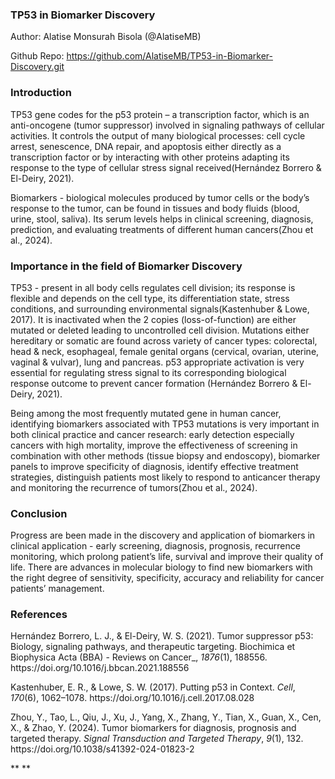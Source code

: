 ### TP53 in Biomarker Discovery <a id="TP-53-in-biomarker-discovery"></a>

Author: Alatise Monsurah Bisola (@AlatiseMB)

Github Repo: <https://github.com/AlatiseMB/TP53-in-Biomarker-Discovery.git>

### Introduction <a id="introduction"></a>

TP53 gene codes for the p53 protein – a transcription factor, which is an anti-oncogene (tumor suppressor) involved in signaling pathways of cellular activities. It controls the output of many biological processes: cell cycle arrest, senescence, DNA repair, and apoptosis either directly as a transcription factor or by interacting with other proteins adapting its response to the type of cellular stress signal received<!--[if supportFields]><span style='font-size:
12.0pt;line-height:107%;font-family:"Times New Roman",serif;color:black;
mso-bidi-font-weight:bold'><span style='mso-element:field-begin'></span> ADDIN
ZOTERO_ITEM CSL_CITATION
{&quot;citationID&quot;:&quot;QR3BPCQ8&quot;,&quot;properties&quot;:{&quot;formattedCitation&quot;:&quot;(Hern\\uc0\\u225{}ndez
Borrero &amp; El-Deiry, 2021)&quot;,&quot;plainCitation&quot;:&quot;(Hernández
Borrero &amp; El-Deiry,
2021)&quot;,&quot;noteIndex&quot;:0},&quot;citationItems&quot;:[{&quot;id&quot;:133,&quot;uris&quot;:[&quot;http://zotero.org/users/local/OjfTeTMC/items/I7TZQFPQ&quot;],&quot;itemData&quot;:{&quot;id&quot;:133,&quot;type&quot;:&quot;article-journal&quot;,&quot;abstract&quot;:&quot;TP53
is the most commonly mutated gene in human cancer with over 100,000 literature
citations in PubMed. This is a heavily studied pathway in cancer biology and
oncology with a history that dates back to 1979 when p53 was discovered. The
p53 pathway is a complex cellular stress response network with multiple diverse
inputs and downstream outputs relevant to its role as a tumor suppressor
pathway. While inroads have been made in understanding the biology and
signaling in the p53 pathway, the p53 family, transcriptional readouts, and
effects of an array of mutants, the pathway remains challenging in the realm of
clinical translation. While the role of mutant p53 as a prognostic factor is
recognized, the therapeutic modulation of its wild-type or mutant activities
remain a work-in-progress. This review covers current knowledge about the
biology, signaling mechanisms in the p53 pathway and summarizes advances in
therapeutic development.&quot;,&quot;container-title&quot;:&quot;Biochimica et
Biophysica Acta (BBA) - Reviews on Cancer&quot;,&quot;DOI&quot;:&quot;10.1016/j.bbcan.2021.188556&quot;,&quot;ISSN&quot;:&quot;0304-419X&quot;,&quot;issue&quot;:&quot;1&quot;,&quot;journalAbbreviation&quot;:&quot;Biochimica
et Biophysica Acta (BBA) - Reviews on
Cancer&quot;,&quot;page&quot;:&quot;188556&quot;,&quot;source&quot;:&quot;ScienceDirect&quot;,&quot;title&quot;:&quot;Tumor
suppressor p53: Biology, signaling pathways, and therapeutic
targeting&quot;,&quot;title-short&quot;:&quot;Tumor suppressor
p53&quot;,&quot;volume&quot;:&quot;1876&quot;,&quot;author&quot;:[{&quot;family&quot;:&quot;Hernández
Borrero&quot;,&quot;given&quot;:&quot;Liz
J.&quot;},{&quot;family&quot;:&quot;El-Deiry&quot;,&quot;given&quot;:&quot;Wafik
S.&quot;}],&quot;issued&quot;:{&quot;date-parts&quot;:[[&quot;2021&quot;,8,1]]}}}],&quot;schema&quot;:&quot;https://github.com/citation-style-language/schema/raw/master/csl-citation.json&quot;}
<span style='mso-element:field-separator'></span></span><![endif]-->(Hernández Borrero & El-Deiry, 2021)<!--[if supportFields]><span
style='font-size:12.0pt;line-height:107%;font-family:"Times New Roman",serif;
color:black;mso-bidi-font-weight:bold'><span style='mso-element:field-end'></span></span><![endif]-->.

Biomarkers - biological molecules produced by tumor cells or the body’s response to the tumor, can be found in tissues and body fluids (blood, urine, stool, saliva). Its serum levels helps in clinical screening, diagnosis, prediction, and evaluating treatments of different human cancers<!--[if supportFields]><span
style='font-size:12.0pt;line-height:107%;font-family:"Times New Roman",serif;
color:black;mso-bidi-font-weight:bold'><span style='mso-element:field-begin'></span>
ADDIN ZOTERO_ITEM CSL_CITATION
{&quot;citationID&quot;:&quot;Y2kGp6EW&quot;,&quot;properties&quot;:{&quot;formattedCitation&quot;:&quot;(Zhou
et al., 2024)&quot;,&quot;plainCitation&quot;:&quot;(Zhou et al., 2024)&quot;,&quot;noteIndex&quot;:0},&quot;citationItems&quot;:[{&quot;id&quot;:126,&quot;uris&quot;:[&quot;http://zotero.org/users/local/OjfTeTMC/items/CPQWHL9T&quot;],&quot;itemData&quot;:{&quot;id&quot;:126,&quot;type&quot;:&quot;article-journal&quot;,&quot;abstract&quot;:&quot;Tumor
biomarkers, the substances which are produced by tumors or the body's responses
to tumors during tumorigenesis and progression, have been demonstrated to
possess critical and encouraging value in screening and early diagnosis,
prognosis prediction, recurrence detection, and therapeutic efficacy monitoring
of cancers. Over the past decades, continuous progress has been made in
exploring and discovering novel, sensitive, specific, and accurate tumor
biomarkers, which has significantly promoted personalized medicine and improved
the outcomes of cancer patients, especially advances in molecular biology
technologies developed for the detection of tumor biomarkers. Herein, we
summarize the discovery and development of tumor biomarkers, including the
history of tumor biomarkers, the conventional and innovative technologies used
for biomarker discovery and detection, the classification of tumor biomarkers
based on tissue origins, and the application of tumor biomarkers in clinical
cancer management. In particular, we highlight the recent advancements in
biomarker-based anticancer-targeted therapies which are emerging as
breakthroughs and promising cancer therapeutic strategies. We also discuss
limitations and challenges that need to be addressed and provide insights and
perspectives to turn challenges into opportunities in this field. Collectively,
the discovery and application of multiple tumor biomarkers emphasized in this
review may provide guidance on improved precision medicine, broaden horizons in
future research directions, and expedite the clinical classification of cancer
patients according to their molecular biomarkers rather than organs of
origin.&quot;,&quot;container-title&quot;:&quot;Signal Transduction and
Targeted
Therapy&quot;,&quot;DOI&quot;:&quot;10.1038/s41392-024-01823-2&quot;,&quot;ISSN&quot;:&quot;2059-3635&quot;,&quot;issue&quot;:&quot;1&quot;,&quot;journalAbbreviation&quot;:&quot;Signal
Transduct Target Ther&quot;,&quot;language&quot;:&quot;eng&quot;,&quot;note&quot;:&quot;PMID:
38763973\nPMCID:
PMC11102923&quot;,&quot;page&quot;:&quot;132&quot;,&quot;source&quot;:&quot;PubMed&quot;,&quot;title&quot;:&quot;Tumor
biomarkers for diagnosis, prognosis and targeted
therapy&quot;,&quot;volume&quot;:&quot;9&quot;,&quot;author&quot;:[{&quot;family&quot;:&quot;Zhou&quot;,&quot;given&quot;:&quot;Yue&quot;},{&quot;family&quot;:&quot;Tao&quot;,&quot;given&quot;:&quot;Lei&quot;},{&quot;family&quot;:&quot;Qiu&quot;,&quot;given&quot;:&quot;Jiahao&quot;},{&quot;family&quot;:&quot;Xu&quot;,&quot;given&quot;:&quot;Jing&quot;},{&quot;family&quot;:&quot;Yang&quot;,&quot;given&quot;:&quot;Xinyu&quot;},{&quot;family&quot;:&quot;Zhang&quot;,&quot;given&quot;:&quot;Yu&quot;},{&quot;family&quot;:&quot;Tian&quot;,&quot;given&quot;:&quot;Xinyu&quot;},{&quot;family&quot;:&quot;Guan&quot;,&quot;given&quot;:&quot;Xinqi&quot;},{&quot;family&quot;:&quot;Cen&quot;,&quot;given&quot;:&quot;Xiaobo&quot;},{&quot;family&quot;:&quot;Zhao&quot;,&quot;given&quot;:&quot;Yinglan&quot;}],&quot;issued&quot;:{&quot;date-parts&quot;:[[&quot;2024&quot;,5,20]]}}}],&quot;schema&quot;:&quot;https://github.com/citation-style-language/schema/raw/master/csl-citation.json&quot;}
<span style='mso-element:field-separator'></span></span><![endif]-->(Zhou et al., 2024)<!--[if supportFields]><span style='font-size:12.0pt;
line-height:107%;font-family:"Times New Roman",serif;color:black;mso-bidi-font-weight:
bold'><span style='mso-element:field-end'></span></span><![endif]-->.

 ### Importance in the field of Biomarker Discovery<a id="importance-in-the-field-of-biomarker-discovery"></a>

TP53 - present in all body cells regulates cell division; its response is flexible and depends on the cell type, its differentiation state, stress conditions, and surrounding environmental signals<!--[if supportFields]><span style='font-size:12.0pt;
line-height:107%;font-family:"Times New Roman",serif;color:#323232;background:
#FEFEFE'><span style='mso-element:field-begin'></span> ADDIN ZOTERO_ITEM
CSL_CITATION {&quot;citationID&quot;:&quot;kM5mCVjT&quot;,&quot;properties&quot;:{&quot;formattedCitation&quot;:&quot;(Kastenhuber
&amp; Lowe, 2017)&quot;,&quot;plainCitation&quot;:&quot;(Kastenhuber &amp;
Lowe,
2017)&quot;,&quot;noteIndex&quot;:0},&quot;citationItems&quot;:[{&quot;id&quot;:121,&quot;uris&quot;:[&quot;http://zotero.org/users/local/OjfTeTMC/items/GVEBGI2U&quot;],&quot;itemData&quot;:{&quot;id&quot;:121,&quot;type&quot;:&quot;article-journal&quot;,&quot;abstract&quot;:&quot;TP53
is the most frequently mutated gene in human cancer. Functionally, p53 is
activated by a host of stress stimuli and, in turn, governs an exquisitely
complex anti-proliferative transcriptional program that touches upon a bewildering
array of biological responses. Despite the many unveiled facets of the p53
network, a clear appreciation of how and in what contexts p53 exerts its
diverse effects remains unclear. How can we interpret p53's disparate
activities and the consequences of its dysfunction to understand how cell type,
mutation profile, and epigenetic cell state dictate outcomes, and how might we
restore its tumor-suppressive activities in
cancer?&quot;,&quot;container-title&quot;:&quot;Cell&quot;,&quot;DOI&quot;:&quot;10.1016/j.cell.2017.08.028&quot;,&quot;ISSN&quot;:&quot;1097-4172&quot;,&quot;issue&quot;:&quot;6&quot;,&quot;journalAbbreviation&quot;:&quot;Cell&quot;,&quot;language&quot;:&quot;eng&quot;,&quot;note&quot;:&quot;PMID:
28886379\nPMCID:
PMC5743327&quot;,&quot;page&quot;:&quot;1062-1078&quot;,&quot;source&quot;:&quot;PubMed&quot;,&quot;title&quot;:&quot;Putting
p53 in
Context&quot;,&quot;volume&quot;:&quot;170&quot;,&quot;author&quot;:[{&quot;family&quot;:&quot;Kastenhuber&quot;,&quot;given&quot;:&quot;Edward
R.&quot;},{&quot;family&quot;:&quot;Lowe&quot;,&quot;given&quot;:&quot;Scott
W.&quot;}],&quot;issued&quot;:{&quot;date-parts&quot;:[[&quot;2017&quot;,9,7]]}}}],&quot;schema&quot;:&quot;https://github.com/citation-style-language/schema/raw/master/csl-citation.json&quot;}
<span style='mso-element:field-separator'></span></span><![endif]-->(Kastenhuber & Lowe, 2017)<!--[if supportFields]><span style='font-size:12.0pt;
line-height:107%;font-family:"Times New Roman",serif;color:#323232;background:
#FEFEFE'><span style='mso-element:field-end'></span></span><![endif]-->. It is inactivated when the 2 copies (loss-of-function) are either mutated or deleted leading to uncontrolled cell division. Mutations either hereditary or somatic are found across variety of cancer types: colorectal, head & neck, esophageal, female genital organs (cervical, ovarian, uterine, vaginal & vulvar), lung and pancreas. p53 appropriate activation is very essential for regulating stress signal to its corresponding biological response outcome to prevent cancer formation <!--[if supportFields]><span
style='font-size:12.0pt;line-height:107%;font-family:"Times New Roman",serif;
color:#323232;background:#FEFEFE'><span style='mso-element:field-begin'></span><span
style='mso-spacerun:yes'> </span>ADDIN ZOTERO_ITEM CSL_CITATION
{&quot;citationID&quot;:&quot;BXZmRGnd&quot;,&quot;properties&quot;:{&quot;formattedCitation&quot;:&quot;(Hern\\uc0\\u225{}ndez
Borrero &amp; El-Deiry, 2021)&quot;,&quot;plainCitation&quot;:&quot;(Hernández
Borrero &amp; El-Deiry,
2021)&quot;,&quot;noteIndex&quot;:0},&quot;citationItems&quot;:[{&quot;id&quot;:133,&quot;uris&quot;:[&quot;http://zotero.org/users/local/OjfTeTMC/items/I7TZQFPQ&quot;],&quot;itemData&quot;:{&quot;id&quot;:133,&quot;type&quot;:&quot;article-journal&quot;,&quot;abstract&quot;:&quot;TP53
is the most commonly mutated gene in human cancer with over 100,000 literature
citations in PubMed. This is a heavily studied pathway in cancer biology and
oncology with a history that dates back to 1979 when p53 was discovered. The
p53 pathway is a complex cellular stress response network with multiple diverse
inputs and downstream outputs relevant to its role as a tumor suppressor
pathway. While inroads have been made in understanding the biology and
signaling in the p53 pathway, the p53 family, transcriptional readouts, and
effects of an array of mutants, the pathway remains challenging in the realm of
clinical translation. While the role of mutant p53 as a prognostic factor is
recognized, the therapeutic modulation of its wild-type or mutant activities
remain a work-in-progress. This review covers current knowledge about the
biology, signaling mechanisms in the p53 pathway and summarizes advances in
therapeutic development.&quot;,&quot;container-title&quot;:&quot;Biochimica et
Biophysica Acta (BBA) - Reviews on Cancer&quot;,&quot;DOI&quot;:&quot;10.1016/j.bbcan.2021.188556&quot;,&quot;ISSN&quot;:&quot;0304-419X&quot;,&quot;issue&quot;:&quot;1&quot;,&quot;journalAbbreviation&quot;:&quot;Biochimica
et Biophysica Acta (BBA) - Reviews on
Cancer&quot;,&quot;page&quot;:&quot;188556&quot;,&quot;source&quot;:&quot;ScienceDirect&quot;,&quot;title&quot;:&quot;Tumor
suppressor p53: Biology, signaling pathways, and therapeutic targeting&quot;,&quot;title-short&quot;:&quot;Tumor
suppressor
p53&quot;,&quot;volume&quot;:&quot;1876&quot;,&quot;author&quot;:[{&quot;family&quot;:&quot;Hernández
Borrero&quot;,&quot;given&quot;:&quot;Liz
J.&quot;},{&quot;family&quot;:&quot;El-Deiry&quot;,&quot;given&quot;:&quot;Wafik
S.&quot;}],&quot;issued&quot;:{&quot;date-parts&quot;:[[&quot;2021&quot;,8,1]]}}}],&quot;schema&quot;:&quot;https://github.com/citation-style-language/schema/raw/master/csl-citation.json&quot;}
<span style='mso-element:field-separator'></span></span><![endif]-->(Hernández Borrero & El-Deiry, 2021)<!--[if supportFields]><span
style='font-size:12.0pt;line-height:107%;font-family:"Times New Roman",serif;
color:#323232;background:#FEFEFE'><span style='mso-element:field-end'></span></span><![endif]-->.

Being among the most frequently mutated gene in human cancer, identifying biomarkers associated with TP53 mutations is very important in both clinical practice and cancer research: early detection especially cancers with high mortality, improve the effectiveness of screening in combination with other methods (tissue biopsy and endoscopy), biomarker panels to improve specificity of diagnosis, identify effective treatment strategies, distinguish patients most likely to respond to anticancer therapy and monitoring the recurrence of tumors<!--[if supportFields]><span
style='font-size:12.0pt;line-height:107%;font-family:"Times New Roman",serif;
color:#323232;background:#FEFEFE'><span style='mso-element:field-begin'></span>
ADDIN ZOTERO_ITEM CSL_CITATION
{&quot;citationID&quot;:&quot;6ZcJHEUx&quot;,&quot;properties&quot;:{&quot;formattedCitation&quot;:&quot;(Zhou
et al., 2024)&quot;,&quot;plainCitation&quot;:&quot;(Zhou et al.,
2024)&quot;,&quot;noteIndex&quot;:0},&quot;citationItems&quot;:[{&quot;id&quot;:126,&quot;uris&quot;:[&quot;http://zotero.org/users/local/OjfTeTMC/items/CPQWHL9T&quot;],&quot;itemData&quot;:{&quot;id&quot;:126,&quot;type&quot;:&quot;article-journal&quot;,&quot;abstract&quot;:&quot;Tumor
biomarkers, the substances which are produced by tumors or the body's responses
to tumors during tumorigenesis and progression, have been demonstrated to
possess critical and encouraging value in screening and early diagnosis,
prognosis prediction, recurrence detection, and therapeutic efficacy monitoring
of cancers. Over the past decades, continuous progress has been made in
exploring and discovering novel, sensitive, specific, and accurate tumor
biomarkers, which has significantly promoted personalized medicine and improved
the outcomes of cancer patients, especially advances in molecular biology
technologies developed for the detection of tumor biomarkers. Herein, we
summarize the discovery and development of tumor biomarkers, including the
history of tumor biomarkers, the conventional and innovative technologies used
for biomarker discovery and detection, the classification of tumor biomarkers
based on tissue origins, and the application of tumor biomarkers in clinical
cancer management. In particular, we highlight the recent advancements in
biomarker-based anticancer-targeted therapies which are emerging as
breakthroughs and promising cancer therapeutic strategies. We also discuss
limitations and challenges that need to be addressed and provide insights and
perspectives to turn challenges into opportunities in this field. Collectively,
the discovery and application of multiple tumor biomarkers emphasized in this
review may provide guidance on improved precision medicine, broaden horizons in
future research directions, and expedite the clinical classification of cancer
patients according to their molecular biomarkers rather than organs of
origin.&quot;,&quot;container-title&quot;:&quot;Signal Transduction and Targeted
Therapy&quot;,&quot;DOI&quot;:&quot;10.1038/s41392-024-01823-2&quot;,&quot;ISSN&quot;:&quot;2059-3635&quot;,&quot;issue&quot;:&quot;1&quot;,&quot;journalAbbreviation&quot;:&quot;Signal
Transduct Target Ther&quot;,&quot;language&quot;:&quot;eng&quot;,&quot;note&quot;:&quot;PMID:
38763973\nPMCID:
PMC11102923&quot;,&quot;page&quot;:&quot;132&quot;,&quot;source&quot;:&quot;PubMed&quot;,&quot;title&quot;:&quot;Tumor
biomarkers for diagnosis, prognosis and targeted
therapy&quot;,&quot;volume&quot;:&quot;9&quot;,&quot;author&quot;:[{&quot;family&quot;:&quot;Zhou&quot;,&quot;given&quot;:&quot;Yue&quot;},{&quot;family&quot;:&quot;Tao&quot;,&quot;given&quot;:&quot;Lei&quot;},{&quot;family&quot;:&quot;Qiu&quot;,&quot;given&quot;:&quot;Jiahao&quot;},{&quot;family&quot;:&quot;Xu&quot;,&quot;given&quot;:&quot;Jing&quot;},{&quot;family&quot;:&quot;Yang&quot;,&quot;given&quot;:&quot;Xinyu&quot;},{&quot;family&quot;:&quot;Zhang&quot;,&quot;given&quot;:&quot;Yu&quot;},{&quot;family&quot;:&quot;Tian&quot;,&quot;given&quot;:&quot;Xinyu&quot;},{&quot;family&quot;:&quot;Guan&quot;,&quot;given&quot;:&quot;Xinqi&quot;},{&quot;family&quot;:&quot;Cen&quot;,&quot;given&quot;:&quot;Xiaobo&quot;},{&quot;family&quot;:&quot;Zhao&quot;,&quot;given&quot;:&quot;Yinglan&quot;}],&quot;issued&quot;:{&quot;date-parts&quot;:[[&quot;2024&quot;,5,20]]}}}],&quot;schema&quot;:&quot;https://github.com/citation-style-language/schema/raw/master/csl-citation.json&quot;}
<span style='mso-element:field-separator'></span></span><![endif]-->(Zhou et al., 2024)<!--[if supportFields]><span style='font-size:12.0pt;
line-height:107%;font-family:"Times New Roman",serif;color:#323232;background:
#FEFEFE'><span style='mso-element:field-end'></span></span><![endif]-->.

### Conclusion<a id="references"></a>

Progress are been made in the discovery and application of biomarkers in clinical application - early screening, diagnosis, prognosis, recurrence monitoring, which prolong patient’s life, survival and improve their quality of life. There are advances in molecular biology to find new biomarkers with the right degree of sensitivity, specificity, accuracy and reliability for cancer patients’ management.

### References<a id="references"></a>

<!--[if supportFields]><b style='mso-bidi-font-weight:
normal'><span style='font-size:13.0pt;line-height:107%;font-family:"Arial",sans-serif;
mso-fareast-font-family:"Times New Roman";color:black'><span style='mso-element:
field-begin'></span><span style='mso-spacerun:yes'> </span>ADDIN ZOTERO_BIBL
{&quot;uncited&quot;:[],&quot;omitted&quot;:[],&quot;custom&quot;:[]}
CSL_BIBLIOGRAPHY <span style='mso-element:field-separator'></span></span></b><![endif]-->
Hernández Borrero, L. J., & El-Deiry, W. S. (2021). Tumor suppressor p53: Biology, signaling pathways, and therapeutic targeting. Biochimica et Biophysica Acta (BBA) - Reviews on Cancer_, _1876_(1), 188556. https\://doi.org/10.1016/j.bbcan.2021.188556

Kastenhuber, E. R., & Lowe, S. W. (2017). Putting p53 in Context. _Cell_, _170_(6), 1062–1078. https\://doi.org/10.1016/j.cell.2017.08.028

Zhou, Y., Tao, L., Qiu, J., Xu, J., Yang, X., Zhang, Y., Tian, X., Guan, X., Cen, X., & Zhao, Y. (2024). Tumor biomarkers for diagnosis, prognosis and targeted therapy. _Signal Transduction and Targeted Therapy_, _9_(1), 132. https\://doi.org/10.1038/s41392-024-01823-2

<!--[if supportFields]><b style='mso-bidi-font-weight:normal'><span
style='font-size:13.0pt;line-height:107%;font-family:"Arial",sans-serif;
mso-fareast-font-family:"Times New Roman";color:black'><span style='mso-element:
field-end'></span></span></b><![endif]-->** **
